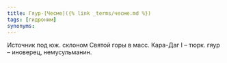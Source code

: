 ```yaml
---
title: Гяур-[Чесме]({% link _terms/чесме.md %})
tags: [гидроним]
synonyms:
---
```


Источник под юж. склоном Святой горы в масс. Кара-Даг I – тюрк. гяур – иноверец,
немусульманин.
